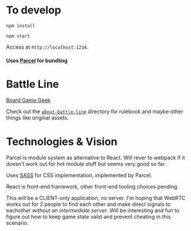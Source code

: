 # To develop

`npm install`

`npm start`

Access at `http://localhost:1234`.

#### Uses [Parcel](https://parceljs.org/) for bundling

# Battle Line

[Board Game Geek](https://boardgamegeek.com/boardgame/760/battle-line)

Check out the [`about-battle-line`](https://github.com/joe-alves/battle-line/tree/master/about-battle-line) directory for rulebook and maybe other things like original assets.

# Technologies & Vision

Parcel is module system as alternative to React. Will rever to webpack if it doesn't work out for hot module stuff but seems very good so far.

Uses [SASS](https://sass-lang.com/) for CSS implementation, implemented by Parcel.

React is front-end framework, other front-end tooling choices pending.

This will be a CLIENT-only application, no server. I'm hoping that WebRTC works out for 2 people to find each other and make direct signals to eachother _without an intermediate server_. Will be interesting and fun to figure out how to keep game state valid and prevent cheating in this scenario.

